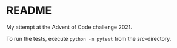 # README

My attempt at the Advent of Code challenge 2021.

To run the tests, execute `python -m pytest` from the _src_-directory.
